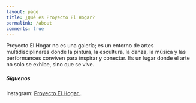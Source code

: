 ```yaml
---
layout: page
title: ¿Qué es Proyecto El Hogar?
permalink: /about
comments: true
---
```


<div class="row justify-content-between">
<div class="col-md-8 pr-5">

<p>Proyecto El Hogar no es una galería; es un entorno de artes multidisciplinares donde la pintura, la escultura, la danza, la música y las performances conviven para inspirar y conectar. Es un lugar donde el arte no solo se exhibe, sino que se vive.</p>

</div>

<div class="col-md-4">

<div class="sticky-top sticky-top-80">
<h5>Síguenos</h5>

<p>Instagram: <a target="_blank" href="[https://github.com/wowthemesnet/mediumish-theme-jekyll](https://www.instagram.com/proyectoelhogar/?igsh=MW9tNWRlY2Rxa3l4dA%3D%3D&utm_source=qr)">Proyecto El Hogar <i class="fab fa-github"></i></a>.</p>

</div>
</div>
</div>
